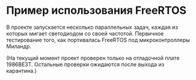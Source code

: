 ﻿# Пример использования FreeRTOS

В проекте запускается несколько параллельных задач, каждая из которых мигает светодиодом со своей частотой.
Первичное тестирование того, как портивалась FreeRTOS под микроконтроллеры Миландр.

(На текущий момент проект проверен только на отладочной плате 1986ВЕ3Т. Остальные проверки ожидаются после выхода из карантина.)
